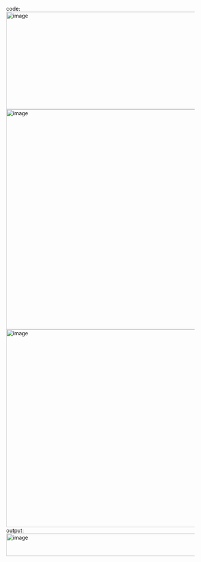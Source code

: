 code:
<img width="881" height="260" alt="image" src="https://github.com/user-attachments/assets/d953ab51-8946-4893-97f7-23ce07d88e13" />
<img width="712" height="587" alt="image" src="https://github.com/user-attachments/assets/894e88f4-5a11-4d20-b4b8-df9dc01602f4" />
<img width="750" height="528" alt="image" src="https://github.com/user-attachments/assets/dc7b82c1-01f8-45e0-ae10-54e5fed5f29c" />
output:
<img width="660" height="60" alt="image" src="https://github.com/user-attachments/assets/a35901b8-b576-4635-bab2-79c567dc2042" />
